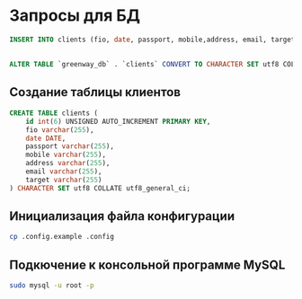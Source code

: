 # Запросы для БД

```sql
INSERT INTO clients (fio, date, passport, mobile,address, email, target) VALUES ('Чебуречный автомат', '1999-12-12', '1223 123123', '89993331155', 'поселок Чебуреков, улица бигмаков дом www', 'kopkop@mail.ru', 'client');
```

## 
```sql
ALTER TABLE `greenway_db` . `clients` CONVERT TO CHARACTER SET utf8 COLLATE utf8_general_ci;
```

## Создание таблицы клиентов
```sql
CREATE TABLE clients (
    id int(6) UNSIGNED AUTO_INCREMENT PRIMARY KEY,
    fio varchar(255),
    date DATE,
    passport varchar(255),
    mobile varchar(255),
    address varchar(255),
    email varchar(255),
    target varchar(255)
) CHARACTER SET utf8 COLLATE utf8_general_ci;
```

## Инициализация файла конфигурации
```bash
cp .config.example .config
```

## Подкючение к консольной программе MySQL
```bash
sudo mysql -u root -p
```
